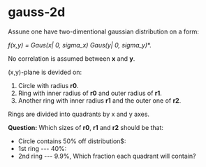 gauss-2d
========

Assune one have two-dimentional gaussian distribution on a form:

 **f(x,y) = Gaus(x| 0, sigma_x)* Gaus(y| 0, sigma_y)**.

No correlation is assumed between **x** and **y**.

(x,y)-plane is devided on:
  1. Circle with radius **r0**.
  2. Ring with inner radius of **r0** and outer radius of **r1**.
  3. Another ring with inner radius **r1** and the outer one of **r2**.

Rings are divided into quadrants by x and y axes.

**Question:** Which sizes of **r0**, **r1** and **r2** should be that:
  * Circle contains 50% off distribution$:
  * 1st ring --- 40%:
  * 2nd ring --- 9.9%,
Which fraction each quadrant will contain?

